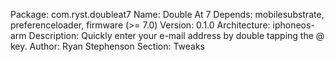 Package: com.ryst.doubleat7
Name: Double At 7
Depends: mobilesubstrate, preferenceloader, firmware (>= 7.0)
Version: 0.1.0
Architecture: iphoneos-arm
Description: Quickly enter your e-mail address by double tapping the @ key.
Author: Ryan Stephenson
Section: Tweaks

